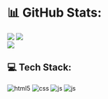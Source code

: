 # 📊 GitHub Stats:
![](https://github-readme-stats.vercel.app/api?username=lcruzz&theme=nightowl&hide_border=true&include_all_commits=false&count_private=false)
![](https://github-readme-stats.vercel.app/api/top-langs/?username=lcruzz&theme=nightowl&hide_border=true&include_all_commits=false&count_private=false)<br/>
![](https://github-readme-streak-stats.herokuapp.com/?user=lcruzz&theme=nightowl&hide_border=true)


## 💻 Tech Stack:
<div style="display: inline_block">
  <img align="center" alt="html5" src="https://img.shields.io/badge/html5-%23E34F26.svg?style=flat&logo=html5&logoColor=white" />
  <img align="center" alt="css" src="https://img.shields.io/badge/css3-%231572B6.svg?style=flat&logo=css3&logoColor=white" />
  <img align="center" alt="js" src="https://img.shields.io/badge/javascript-%23323330.svg?style=flat&logo=javascript&logoColor=%23F7DF1E" />
  <img align="center" alt="js" src="https://img.shields.io/badge/python-3670A0?style=flat&logo=python&logoColor=ffdd54" />
</div><br/>
